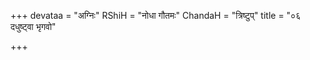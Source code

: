 +++
devataa = "अग्निः"
RShiH = "नोधा गौतमः"
ChandaH = "त्रिष्टुप्"
title = "०६ दधुष्ट्वा भृगवो"

+++
